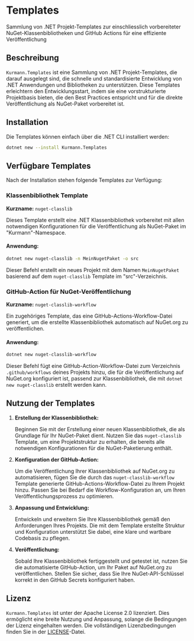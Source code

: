 # Templates
Sammlung von .NET Projekt-Templates zur einschliesslich vorbereiteter NuGet-Klassenbibliotheken und GitHub Actions für eine effiziente Veröffentlichung

## Beschreibung

`Kurmann.Templates` ist eine Sammlung von .NET Projekt-Templates, die darauf ausgelegt sind, die schnelle und standardisierte Entwicklung von .NET Anwendungen und Bibliotheken zu unterstützen. Diese Templates erleichtern den Entwicklungsstart, indem sie eine vorstrukturierte Projektbasis bieten, die den Best Practices entspricht und für die direkte Veröffentlichung als NuGet-Paket vorbereitet ist.

## Installation

Die Templates können einfach über die .NET CLI installiert werden:

```bash
dotnet new --install Kurmann.Templates
```

## Verfügbare Templates

Nach der Installation stehen folgende Templates zur Verfügung:

### Klassenbibliothek Template

**Kurzname:** `nuget-classlib`

Dieses Template erstellt eine .NET Klassenbibliothek vorbereitet mit allen notwendigen Konfigurationen für die Veröffentlichung als NuGet-Paket im "Kurmann"-Namespace.

#### Anwendung:

```bash
dotnet new nuget-classlib -n MeinNugetPaket -o src
```

Dieser Befehl erstellt ein neues Projekt mit dem Namen `MeinNugetPaket` basierend auf dem `nuget-classlib` Template im "src"-Verzeichnis.

### GitHub-Action für NuGet-Veröffentlichung

**Kurzname:** `nuget-classlib-workflow`

Ein zugehöriges Template, das eine GitHub-Actions-Workflow-Datei generiert, um die erstellte Klassenbibliothek automatisch auf NuGet.org zu veröffentlichen.

#### Anwendung:

```bash
dotnet new nuget-classlib-workflow
```

Dieser Befehl fügt eine GitHub-Action-Workflow-Datei zum Verzeichnis `.github/workflows` deines Projekts hinzu, die für die Veröffentlichung auf NuGet.org konfiguriert ist, passend zur Klassenbibliothek, die mit `dotnet new nuget-classlib` erstellt werden kann.

## Nutzung der Templates

1. **Erstellung der Klassenbibliothek:**
   
   Beginnen Sie mit der Erstellung einer neuen Klassenbibliothek, die als Grundlage für Ihr NuGet-Paket dient. Nutzen Sie das `nuget-classlib` Template, um eine Projektstruktur zu erhalten, die bereits alle notwendigen Konfigurationen für die NuGet-Paketierung enthält.

2. **Konfiguration der GitHub-Action:**

   Um die Veröffentlichung Ihrer Klassenbibliothek auf NuGet.org zu automatisieren, fügen Sie die durch das `nuget-classlib-workflow` Template generierte GitHub-Actions-Workflow-Datei zu Ihrem Projekt hinzu. Passen Sie bei Bedarf die Workflow-Konfiguration an, um Ihren Veröffentlichungsprozess zu optimieren.

3. **Anpassung und Entwicklung:**

   Entwickeln und erweitern Sie Ihre Klassenbibliothek gemäß den Anforderungen Ihres Projekts. Die mit dem Template erstellte Struktur und Konfiguration unterstützt Sie dabei, eine klare und wartbare Codebasis zu pflegen.

4. **Veröffentlichung:**

   Sobald Ihre Klassenbibliothek fertiggestellt und getestet ist, nutzen Sie die automatisierte GitHub-Action, um Ihr Paket auf NuGet.org zu veröffentlichen. Stellen Sie sicher, dass Sie Ihre NuGet-API-Schlüssel korrekt in den GitHub Secrets konfiguriert haben.

## Lizenz

`Kurmann.Templates` ist unter der Apache License 2.0 lizenziert. Dies ermöglicht eine breite Nutzung und Anpassung, solange die Bedingungen der Lizenz eingehalten werden. Die vollständigen Lizenzbedingungen finden Sie in der [LICENSE](./LICENSE)-Datei.
